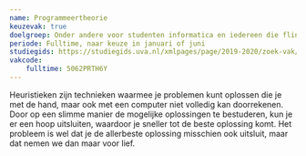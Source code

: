```yaml
---
name: Programmeertheorie
keuzevak: true
doelgroep: Onder andere voor studenten informatica en iedereen die flink wat programmeervakken heeft gevolgd
periode: Fulltime, naar keuze in januari of juni
studiegids: https://studiegids.uva.nl/xmlpages/page/2019-2020/zoek-vak/vak/72969
vakcode:
    fulltime: 5062PRTH6Y
---
```


Heuristieken zijn technieken waarmee je problemen kunt oplossen die je met de hand, maar ook met een computer niet volledig kan doorrekenen. Door op een slimme manier de mogelijke oplossingen te bestuderen, kun je er een hoop uitsluiten, waardoor je sneller tot de beste oplossing komt. Het probleem is wel dat je de allerbeste oplossing misschien ook uitsluit, maar dat nemen we dan maar voor lief.

